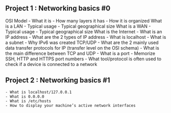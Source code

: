 ## Project 1 : Networking basics #0
OSI Model
    - What it is
    - How many layers it has
    - How it is organized
What is a LAN
    - Typical usage
    - Typical geographical size
What is a WAN
    - Typical usage
    - Typical geographical size
What is the Internet
    - What is an IP address
    - What are the 2 types of IP address
    - What is localhost
    - What is a subnet
    - Why IPv6 was created
TCP/UDP
    - What are the 2 mainly used data transfer protocols for IP (transfer level on the OSI schema)
    - What is the main difference between TCP and UDP
    - What is a port
    - Memorize SSH, HTTP and HTTPS port numbers
    - What tool/protocol is often used to check if a device is connected to a network

## Project 2 : Networking basics #1
    - What is localhost/127.0.0.1
    - What is 0.0.0.0
    - What is /etc/hosts
    - How to display your machine’s active network interfaces

